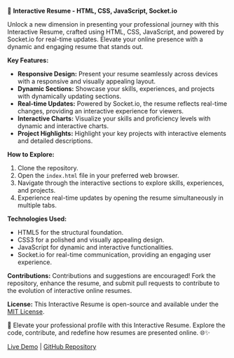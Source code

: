 🚀 **Interactive Resume - HTML, CSS, JavaScript, Socket.io**

Unlock a new dimension in presenting your professional journey with this Interactive Resume, crafted using HTML, CSS, JavaScript, and powered by Socket.io for real-time updates. Elevate your online presence with a dynamic and engaging resume that stands out.

**Key Features:**
- **Responsive Design:** Present your resume seamlessly across devices with a responsive and visually appealing layout.
- **Dynamic Sections:** Showcase your skills, experiences, and projects with dynamically updating sections.
- **Real-time Updates:** Powered by Socket.io, the resume reflects real-time changes, providing an interactive experience for viewers.
- **Interactive Charts:** Visualize your skills and proficiency levels with dynamic and interactive charts.
- **Project Highlights:** Highlight your key projects with interactive elements and detailed descriptions.

**How to Explore:**
1. Clone the repository.
2. Open the `index.html` file in your preferred web browser.
3. Navigate through the interactive sections to explore skills, experiences, and projects.
4. Experience real-time updates by opening the resume simultaneously in multiple tabs.

**Technologies Used:**
- HTML5 for the structural foundation.
- CSS3 for a polished and visually appealing design.
- JavaScript for dynamic and interactive functionalities.
- Socket.io for real-time communication, providing an engaging user experience.

**Contributions:**
Contributions and suggestions are encouraged! Fork the repository, enhance the resume, and submit pull requests to contribute to the evolution of interactive online resumes.

**License:**
This Interactive Resume is open-source and available under the [MIT License](LICENSE).

📄 Elevate your professional profile with this Interactive Resume. Explore the code, contribute, and redefine how resumes are presented online. 🌐✨

[Live Demo](https://harshsingh2340.github.io/resume/) | [GitHub Repository](https://github.com/Harshsingh2340/resume)

